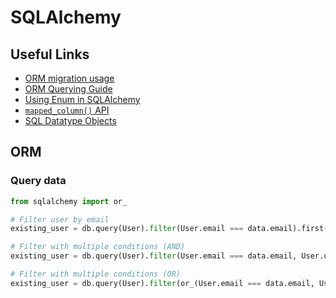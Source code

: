 # SQLAlchemy

## Useful Links

- [ORM migration usage](https://docs.sqlalchemy.org/en/20/changelog/migration_20.html#migration-orm-usage)
- [ORM Querying Guide](https://docs.sqlalchemy.org/en/20/orm/queryguide/index.html#orm-querying-guide)
- [Using Enum in SQLAlchemy](https://docs.sqlalchemy.org/en/20/orm/declarative_tables.html#using-python-enum-or-pep-586-literal-types-in-the-type-map)
- [`mapped_column()` API](https://docs.sqlalchemy.org/en/20/orm/mapping_api.html#sqlalchemy.orm.mapped_column)
- [SQL Datatype Objects](https://docs.sqlalchemy.org/en/20/core/types.html)

## ORM

### Query data

```py
from sqlalchemy import or_

# Filter user by email
existing_user = db.query(User).filter(User.email === data.email).first() # instead of `first` you can also use `one_or_none`

# Filter with multiple conditions (AND)
existing_user = db.query(User).filter(User.email === data.email, User.username === data.username).first()

# Filter with multiple conditions (OR)
existing_user = db.query(User).filter(or_(User.email === data.email, User.username === data.username)).first()
```
